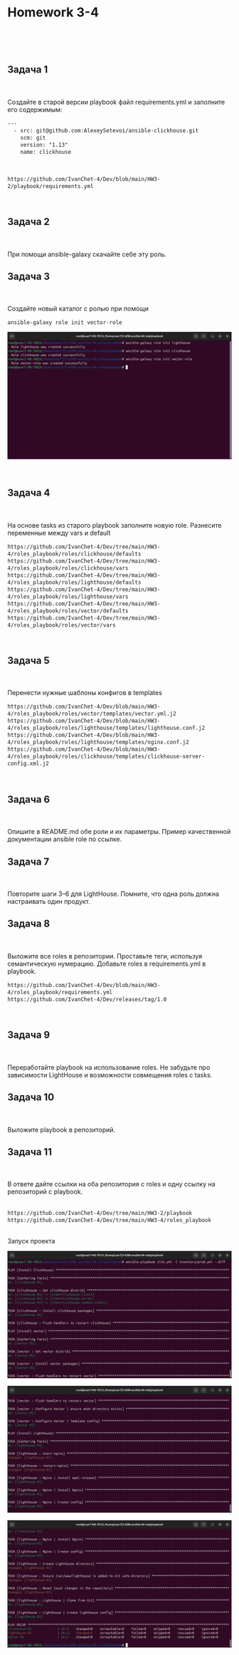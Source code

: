 <h1>Homework 3-4 </h1> <br>
<br>
<br>

<h2>Задача 1</h2><br>
<br>
Создайте в старой версии playbook файл requirements.yml и заполните его содержимым:

```
---
  - src: git@github.com:AlexeySetevoi/ansible-clickhouse.git
    scm: git
    version: "1.13"
    name: clickhouse 
```

<br>

```
https://github.com/IvanChet-4/Dev/blob/main/HW3-2/playbook/requirements.yml
```

<br>
<h2>Задача 2</h2><br>
<br>
При помощи ansible-galaxy скачайте себе эту роль.

<br>
<h2>Задача 3</h2><br>
<br>
Создайте новый каталог с ролью при помощи

```
ansible-galaxy role init vector-role
```

![ansible-galaxy ](https://github.com/IvanChet-4/Dev/blob/main/images/Homework%203-4/3.png)


<br>
<h2>Задача 4</h2><br>
<br>
На основе tasks из старого playbook заполните новую role. Разнесите переменные между vars и default

```
https://github.com/IvanChet-4/Dev/tree/main/HW3-4/roles_playbook/roles/clickhouse/defaults
https://github.com/IvanChet-4/Dev/tree/main/HW3-4/roles_playbook/roles/clickhouse/vars
https://github.com/IvanChet-4/Dev/tree/main/HW3-4/roles_playbook/roles/lighthouse/defaults
https://github.com/IvanChet-4/Dev/tree/main/HW3-4/roles_playbook/roles/lighthouse/vars
https://github.com/IvanChet-4/Dev/tree/main/HW3-4/roles_playbook/roles/vector/defaults
https://github.com/IvanChet-4/Dev/tree/main/HW3-4/roles_playbook/roles/vector/vars
```

<br>
<h2>Задача 5</h2><br>
<br>
Перенести нужные шаблоны конфигов в templates

```
https://github.com/IvanChet-4/Dev/blob/main/HW3-4/roles_playbook/roles/vector/templates/vector.yml.j2
https://github.com/IvanChet-4/Dev/blob/main/HW3-4/roles_playbook/roles/lighthouse/templates/lighthouse.conf.j2
https://github.com/IvanChet-4/Dev/blob/main/HW3-4/roles_playbook/roles/lighthouse/templates/nginx.conf.j2
https://github.com/IvanChet-4/Dev/blob/main/HW3-4/roles_playbook/roles/clickhouse/templates/clickhouse-server-config.xml.j2
```

<br>
<h2>Задача 6</h2><br>
<br>
Опишите в README.md обе роли и их параметры. Пример качественной документации ansible role по ссылке.

<br>
<h2>Задача 7</h2><br>
<br>
Повторите шаги 3–6 для LightHouse. Помните, что одна роль должна настраивать один продукт.

<br>
<h2>Задача 8</h2><br>
<br>
Выложите все roles в репозитории. Проставьте теги, используя семантическую нумерацию. Добавьте roles в requirements.yml в playbook.

```
https://github.com/IvanChet-4/Dev/blob/main/HW3-4/roles_playbook/requirements.yml
https://github.com/IvanChet-4/Dev/releases/tag/1.0
```

<br>
<h2>Задача 9</h2><br>
<br>
Переработайте playbook на использование roles. Не забудьте про зависимости LightHouse и возможности совмещения roles с tasks.

<br>
<h2>Задача 10</h2><br>
<br>
Выложите playbook в репозиторий.

<br>
<h2>Задача 11</h2><br>
<br>
В ответе дайте ссылки на оба репозитория с roles и одну ссылку на репозиторий с playbook.<br>
<br>

```
https://github.com/IvanChet-4/Dev/tree/main/HW3-2/playbook
https://github.com/IvanChet-4/Dev/tree/main/HW3-4/roles_playbook
```

<br>
Запуск проекта

![Запуск ](https://github.com/IvanChet-4/Dev/blob/main/images/Homework%203-4/0.png)

![Запуск ](https://github.com/IvanChet-4/Dev/blob/main/images/Homework%203-4/1.png)

![Запуск ](https://github.com/IvanChet-4/Dev/blob/main/images/Homework%203-4/2.png)
